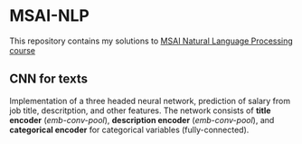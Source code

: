 # MSAI-NLP
This repository contains my solutions to [MSAI Natural Language Processing course](https://github.com/girafe-ai/natural-language-processing)

## CNN for texts
Implementation of a three headed neural network, prediction of salary from job title, descritption, and other features. The network consists of **title encoder** (*emb-conv-pool*), **description encoder** (*emb-conv-pool*), and **categorical encoder** for categorical variables (fully-connected).
